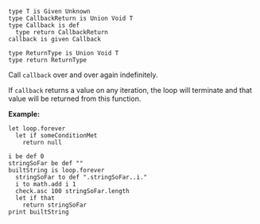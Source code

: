 ```thy
type T is Given Unknown
type CallbackReturn is Union Void T
type Callback is def
  type return CallbackReturn
callback is given Callback

type ReturnType is Union Void T
type return ReturnType
```

Call `callback` over and over again indefinitely.

If `callback` returns a value on any iteration,
the loop will terminate and that value will be returned from this function.

**Example:**

```thy
let loop.forever
  let if someConditionMet
    return null

i be def 0
stringSoFar be def ""
builtString is loop.forever
  stringSoFar to def ".stringSoFar..i."
  i to math.add i 1
  check.asc 100 stringSoFar.length
  let if that
    return stringSoFar
print builtString
```
